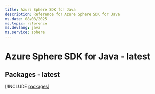 ```yaml
---
title: Azure Sphere SDK for Java
description: Reference for Azure Sphere SDK for Java
ms.date: 08/08/2025
ms.topic: reference
ms.devlang: java
ms.service: sphere
---
```

# Azure Sphere SDK for Java - latest
## Packages - latest
[!INCLUDE [packages](sphere-index.md)]